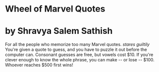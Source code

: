 # Wheel of Marvel Quotes
# by Shravya Salem Sathish

For all the people who memorize too many Marvel quotes. *stares guiltily* You're given a quote to guess, and you have to puzzle it out before the computer can. Consonant guesses are free, but vowels cost $10. If you're clever enough to know the whole phrase, you can make -- or lose -- $100. Whoever reaches $500 first wins!
